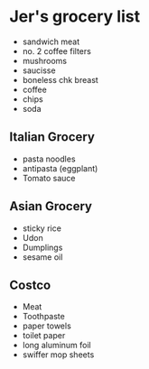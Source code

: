 # Jer's grocery list

- sandwich meat
- no. 2 coffee filters
- mushrooms
- saucisse
- boneless chk breast
- coffee
- chips
- soda

## Italian Grocery

- pasta noodles
- antipasta (eggplant)
- Tomato sauce

## Asian Grocery

- sticky rice
- Udon
- Dumplings
- sesame oil

## Costco

- Meat
- Toothpaste
- paper towels
- toilet paper
- long aluminum foil
- swiffer mop sheets

